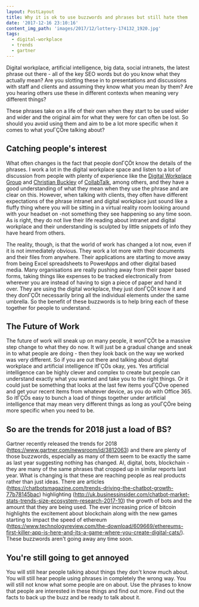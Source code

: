 ```yaml
---
layout: PostLayout
title: Why it is ok to use buzzwords and phrases but still hate them
date: '2017-12-16 23:10:16'
content_img_path: 'images/2017/12/lottery-174132_1920.jpg'
tags:
  - digital-workplace
  - trends
  - gartner
---
```


Digital workplace, artificial intelligence, big data, social intranets, the latest phrase out there - all of the key SEO words but do you know what they actually mean? Are you slotting these in to presentations and discussions with staff and clients and assuming they know what you mean by them? Are you hearing others use these in different contexts when meaning very different things?

These phrases take on a life of their own when they start to be used wider and wider and the original aim for what they were for can often be lost. So should you avoid using them and aim to be a lot more specific when it comes to what youΓÇÖre talking about?

## Catching people's interest

What often changes is the fact that people donΓÇÖt know the details of the phrases. I work a lot in the digital workplace space and listen to a lot of discussion from people with plenty of experience like the [Digital Workplace Group](https://digitalworkplacegroup.com) and [Christian Buckley](https://twitter.com/buckleyplanet) of [CollabTalk](https://collabtalk.com/), among others, and they have a good understanding of what they mean when they use the phrase and are clear on this. However, when talking with clients, they often have different expectations of the phrase intranet and digital workplace just sound like a fluffy thing where you will be sitting in a virtual reality room looking around with your headset on -not something they see happening so any time soon. As is right, they do not live their life reading about intranet and digital workplace and their understanding is sculpted by little snippets of info they have heard from others.

The reality, though, is that the world of work has changed a lot now, even if it is not immediately obvious. They work a lot more with their documents and their files from anywhere. Their applications are starting to move away from being Excel spreadsheets to PowerApps and other digital based media. Many organisations are really pushing away from their paper based forms, taking things like expenses to be tracked electronically from wherever you are instead of having to sign a piece of paper and hand it over. They are using the digital workplace, they just donΓÇÖt know it and they donΓÇÖt necessarily bring all the individual elements under the same umbrella. So the benefit of these buzzwords is to help bring each of these together for people to understand.

## The Future of Work

The future of work will sneak up on many people, it wonΓÇÖt be a massive step change to what they do now. It will just be a gradual change and sneak in to what people are doing - then they look back on the way we worked was very different. So if you are out there and talking about digital workplace and artificial intelligence itΓÇÖs okay, yes. Yes artificial intelligence can be highly clever and complex to create but people can understand exactly what you wanted and take you to the right things. Or it could just be something that looks at the last few items youΓÇÖve opened and get your recent items from whatever device, as you do with Office 365. So itΓÇÖs easy to bunch a load of things together under artificial intelligence that may mean very different things as long as youΓÇÖre being more specific when you need to be.

## So are the trends for 2018 just a load of BS?

Gartner recently released the trends for 2018 (https://www.gartner.com/newsroom/id/3812063) and there are plenty of those buzzwords, especially as many of them seem to be exactly the same as last year suggesting nothing has changed. AI, digital, bots, blockchain - they are many of the same phrases that cropped up in similar reports last year. What is changing is that these are reaching people as real products rather than just ideas. There are articles (https://chatbotsmagazine.com/trends-driving-the-chatbot-growth-77b78145bac) highlighting (http://uk.businessinsider.com/chatbot-market-stats-trends-size-ecosystem-research-2017-10) the growth of bots and the amount that they are being used. The ever increasing price of bitcoin highlights the excitement about blockchain along with the new games starting to impact the speed of ethereum (https://www.technologyreview.com/the-download/609669/ethereums-first-killer-app-is-here-and-its-a-game-where-you-create-digital-cats/). These buzzwords aren't going away any time soon.

## You're still going to get annoyed

You will still hear people talking about things they don't know much about. You will still hear people using phrases in completely the wrong way. You will still not know what some people are on about. Use the phrases to know that people are interested in these things and find out more. Find out the facts to back up the buzz and be ready to talk about it.

